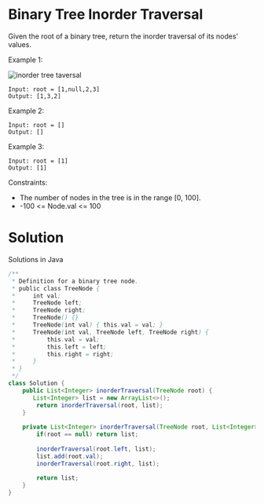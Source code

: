 # Binary Tree Inorder Traversal

Given the root of a binary tree, return the inorder traversal of its nodes' values.

Example 1:

![inorder tree taversal](https://assets.leetcode.com/uploads/2020/09/15/inorder_1.jpg)

    Input: root = [1,null,2,3]
    Output: [1,3,2]

Example 2:

    Input: root = []
    Output: []

Example 3:

    Input: root = [1]
    Output: [1]

Constraints:

- The number of nodes in the tree is in the range [0, 100].
- -100 <= Node.val <= 100
 
# Solution

Solutions in Java

```java
/**
 * Definition for a binary tree node.
 * public class TreeNode {
 *     int val;
 *     TreeNode left;
 *     TreeNode right;
 *     TreeNode() {}
 *     TreeNode(int val) { this.val = val; }
 *     TreeNode(int val, TreeNode left, TreeNode right) {
 *         this.val = val;
 *         this.left = left;
 *         this.right = right;
 *     }
 * }
 */
class Solution {
    public List<Integer> inorderTraversal(TreeNode root) {
       List<Integer> list = new ArrayList<>();
        return inorderTraversal(root, list);
    }
    
    private List<Integer> inorderTraversal(TreeNode root, List<Integer> list){
        if(root == null) return list;
        
        inorderTraversal(root.left, list);
        list.add(root.val);
        inorderTraversal(root.right, list);
        
        return list;
    }
}
```
